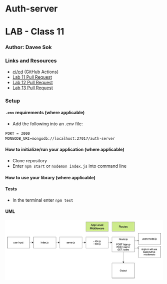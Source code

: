# Auth-server

# LAB - Class 11

### Author: Davee Sok

### Links and Resources

- [ci/cd](https://github.com/davee-401-advanced-javascript/auth-server/actions) (GitHub Actions)
- [Lab 11 Pull Request](https://github.com/davee-401-advanced-javascript/auth-server/pull/1)
- [Lab 12 Pull Request](https://github.com/davee-401-advanced-javascript/auth-server/pull/3)
- [Lab 13 Pull Request](https://github.com/davee-401-advanced-javascript/auth-server/pull/2)
<!-- - [back-end server url](http://xyz.com) (when applicable)
- [front-end application](http://xyz.com) (when applicable) -->

### Setup

#### `.env` requirements (where applicable)

- Add the following into an .env file:

```
PORT = 3000
MONGODB_URI=mongodb://localhost:27017/auth-server
```

#### How to initialize/run your application (where applicable)

- Clone repository
- Enter `npm start` or `nodemon index.js` into command line

#### How to use your library (where applicable)

#### Tests

<!-- - How do you run tests?
- Any tests of note?
- Describe any tests that you did not complete, skipped, etc -->

- In the terminal enter `npm test`

#### UML

<!-- Link to an image of the UML for your application and response to events -->

![Lab-11-UML](Lab-11-UML.jpg)
